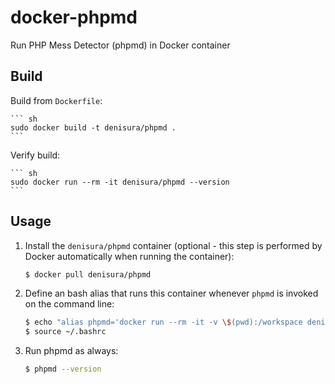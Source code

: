 docker-phpmd
============

Run PHP Mess Detector (phpmd) in Docker container


Build
--------------------

Build from `Dockerfile`:

    ``` sh
    sudo docker build -t denisura/phpmd .
    ```

Verify build:

    ``` sh
    sudo docker run --rm -it denisura/phpmd --version
    ```

Usage
--------------------

1. Install the `denisura/phpmd` container (optional - this step is performed by Docker automatically when running the container):

    ``` sh
    $ docker pull denisura/phpmd
    ```

2. Define an bash alias that runs this container whenever `phpmd` is invoked on the command line:

	``` sh
	$ echo "alias phpmd='docker run --rm -it -v \$(pwd):/workspace denisura/phpmd'" >> ~/.bashrc
	$ source ~/.bashrc
	```

3. Run phpmd as always:

	``` sh
	$ phpmd --version
	```